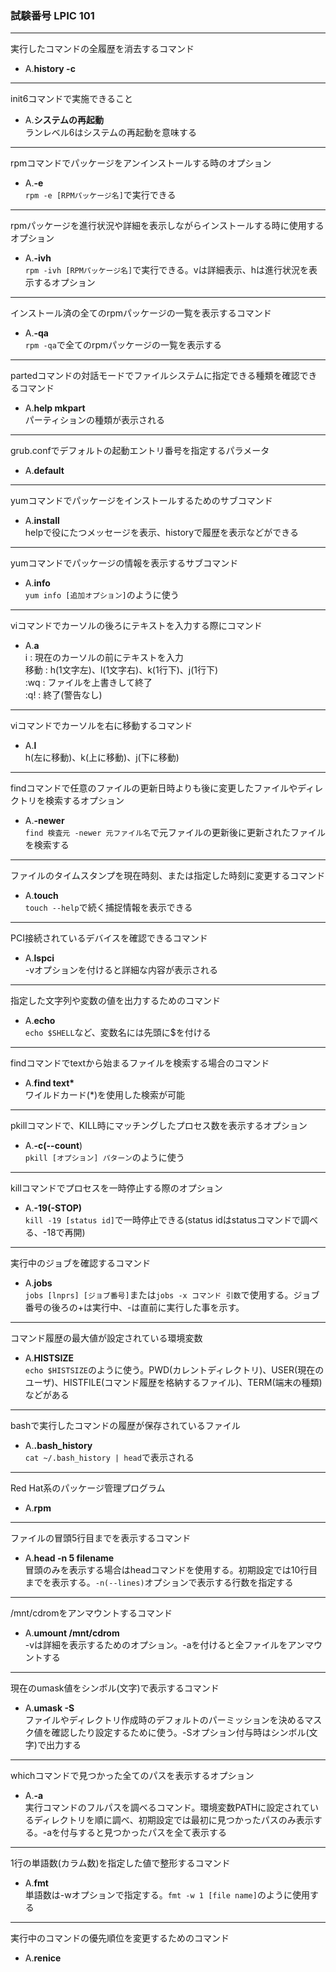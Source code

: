 ### 試験番号 LPIC 101

---
実行したコマンドの全履歴を消去するコマンド

- A.**history -c**

---
init6コマンドで実施できること

- A.**システムの再起動**  
ランレベル6はシステムの再起動を意味する

---
rpmコマンドでパッケージをアンインストールする時のオプション

- A.**-e**  
`rpm -e [RPMパッケージ名]`で実行できる

---
rpmパッケージを進行状況や詳細を表示しながらインストールする時に使用するオプション

- A.**-ivh**  
`rpm -ivh [RPMパッケージ名]`で実行できる。vは詳細表示、hは進行状況を表示するオプション

---
インストール済の全てのrpmパッケージの一覧を表示するコマンド

- A.**-qa**  
`rpm -qa`で全てのrpmパッケージの一覧を表示する

---
partedコマンドの対話モードでファイルシステムに指定できる種類を確認できるコマンド

- A.**help mkpart**  
パーティションの種類が表示される

---
grub.confでデフォルトの起動エントリ番号を指定するパラメータ

- A.**default**

---
yumコマンドでパッケージをインストールするためのサブコマンド

- A.**install**  
helpで役にたつメッセージを表示、historyで履歴を表示などができる

---
yumコマンドでパッケージの情報を表示するサブコマンド

- A.**info**  
`yum info [追加オプション]`のように使う

---
viコマンドでカーソルの後ろにテキストを入力する際にコマンド

- A.**a**  
i : 現在のカーソルの前にテキストを入力  
移動 : h(1文字左)、l(1文字右)、k(1行下)、j(1行下)  
:wq : ファイルを上書きして終了  
:q! : 終了(警告なし)

---
viコマンドでカーソルを右に移動するコマンド

- A.**l**  
h(左に移動)、k(上に移動)、j(下に移動)

---
findコマンドで任意のファイルの更新日時よりも後に変更したファイルやディレクトリを検索するオプション

- A.**-newer**  
`find 検査元 -newer 元ファイル名`で元ファイルの更新後に更新されたファイルを検索する

---
ファイルのタイムスタンプを現在時刻、または指定した時刻に変更するコマンド

- A.**touch**  
`touch --help`で続く捕捉情報を表示できる

---
PCI接続されているデバイスを確認できるコマンド

- A.**lspci**  
-vオプションを付けると詳細な内容が表示される

---
指定した文字列や変数の値を出力するためのコマンド

- A.**echo**  
`echo $SHELL`など、変数名には先頭に$を付ける

---
findコマンドでtextから始まるファイルを検索する場合のコマンド

- A.**find text\***  
ワイルドカード(\*)を使用した検索が可能

---
pkillコマンドで、KILL時にマッチングしたプロセス数を表示するオプション

- A.**-c(--count**)  
`pkill [オプション] パターン`のように使う

---
killコマンドでプロセスを一時停止する際のオプション

- A.**-19(-STOP)**  
`kill -19 [status id]`で一時停止できる(status idはstatusコマンドで調べる、-18で再開)

---
実行中のジョブを確認するコマンド

- A.**jobs**  
`jobs [lnprs] [ジョブ番号]`または`jobs -x コマンド 引数`で使用する。ジョブ番号の後ろの+は実行中、-は直前に実行した事を示す。

---
コマンド履歴の最大値が設定されている環境変数

- A.**HISTSIZE**  
`echo $HISTSIZE`のように使う。PWD(カレントディレクトリ)、USER(現在のユーザ)、HISTFILE(コマンド履歴を格納するファイル)、TERM(端末の種類)などがある

---
bashで実行したコマンドの履歴が保存されているファイル

- A.**.bash_history**  
`cat ~/.bash_history | head`で表示される

---
Red Hat系のパッケージ管理プログラム

- A.**rpm**

---
ファイルの冒頭5行目までを表示するコマンド

- A.**head -n 5 filename**  
冒頭のみを表示する場合はheadコマンドを使用する。初期設定では10行目までを表示する。`-n(--lines)`オプションで表示する行数を指定する

---
/mnt/cdromをアンマウントするコマンド

- A.**umount /mnt/cdrom**  
-vは詳細を表示するためのオプション。-aを付けると全ファイルをアンマウントする

---
現在のumask値をシンボル(文字)で表示するコマンド

- A.**umask -S**  
ファイルやディレクトリ作成時のデフォルトのパーミッションを決めるマスク値を確認したり設定するために使う。-Sオプション付与時はシンボル(文字)で出力する

---
whichコマンドで見つかった全てのパスを表示するオプション

- A.**-a**  
実行コマンドのフルパスを調べるコマンド。環境変数PATHに設定されているディレクトリを順に調べ、初期設定では最初に見つかったパスのみ表示する。-aを付与すると見つかったパスを全て表示する

---
1行の単語数(カラム数)を指定した値で整形するコマンド

- A.**fmt**  
単語数は-wオプションで指定する。`fmt -w 1 [file name]`のように使用する

---
実行中のコマンドの優先順位を変更するためのコマンド

- A.**renice**
